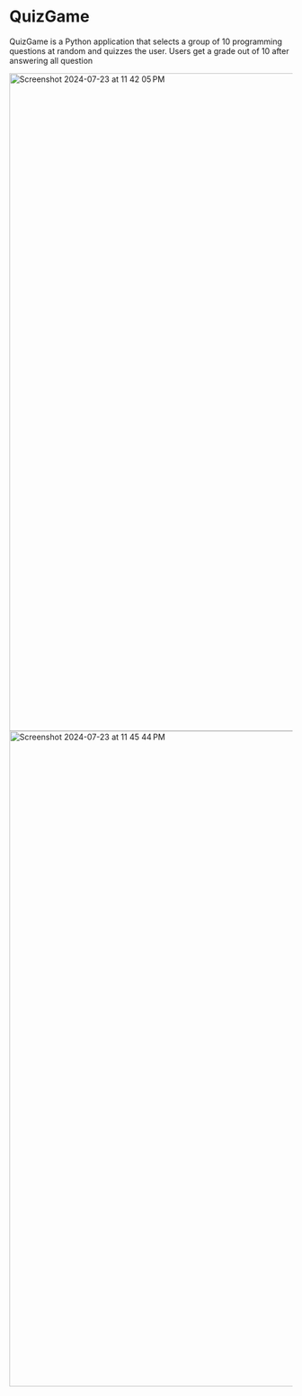 # QuizGame
QuizGame is a Python application that selects a group of 10 programming questions at random and quizzes the user.
Users get a grade out of 10 after answering all question

<img width="1170" alt="Screenshot 2024-07-23 at 11 42 05 PM" src="https://github.com/user-attachments/assets/2b5eda72-90b3-4ef2-b283-6659007d80e6">
<img width="1166" alt="Screenshot 2024-07-23 at 11 45 44 PM" src="https://github.com/user-attachments/assets/58a9f8bd-6084-488d-9f65-64a18e10159d">
